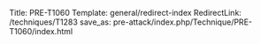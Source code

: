 Title: PRE-T1060
Template: general/redirect-index
RedirectLink: /techniques/T1283
save_as: pre-attack/index.php/Technique/PRE-T1060/index.html